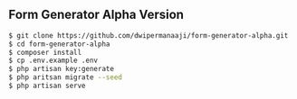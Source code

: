 ## Form Generator Alpha Version
```bash
$ git clone https://github.com/dwipermanaaji/form-generator-alpha.git
$ cd form-generator-alpha
$ composer install
$ cp .env.example .env
$ php artisan key:generate
$ php aritsan migrate --seed
$ php artisan serve
```
